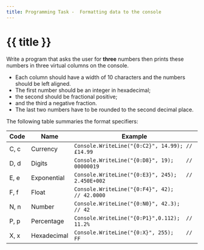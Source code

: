 ```yaml
---
title: Programming Task -  Formatting data to the console
---
```


# {{ title }}

Write a program that asks the user for __three__ numbers then prints these numbers in three virtual columns on the console.

- Each column should have a width of 10 characters and the numbers should be left aligned.
- The first number should be an integer in hexadecimal;
- the second should be fractional positive;
- and the third a negative fraction.
- The last two numbers have to be rounded to the second decimal place.

The following table summaries the format specifiers:

| Code  |  Name      |           Example                              |
| ------| ---------- | ---------------------------------------------- |
| C, c  | Currency   |`Console.WriteLine("{0:C2}", 14.99); // £14.99`|
| D, d  | Digits     |`Console.WriteLine("{0:D8}", 19);    // 00000019`|
| E, e  | Exponential|`Console.WriteLine("{0:E3}", 245);   // 2.450E+002`|
| F, f  | Float      |`Console.WriteLine("{0:F4}", 42);     // 42.0000`|
| N, n  | Number     |`Console.WriteLine("{0:N0}", 42.3);    // 42` |
| P, p  | Percentage |`Console.WriteLine("{0:P1}",0.112);  // 11.2%`|
| X, x  | Hexadecimal|`Console.WriteLine("{0:X}", 255);    // FF`|
